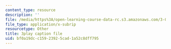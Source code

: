 ```yaml
---
content_type: resource
description: ''
file: /media/https%3A/open-learning-course-data-rc.s3.amazonaws.com/3-091sc-introduction-to-solid-state-chemistry-fall-2010/bf0a19dcc15923925cad1a52c8dff795_LHRZLeQ2aaM.srt
file_type: application/x-subrip
resourcetype: Other
title: 3play caption file
uid: bf0a19dc-c159-2392-5cad-1a52c8dff795
---
```


